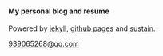 #### My personal blog and resume

Powered by [jekyll](http://jekyllrb.com/), [github pages](https://pages.github.com/) and [sustain](https://github.com/biomadeira/sustain).

939065268@qq.com
